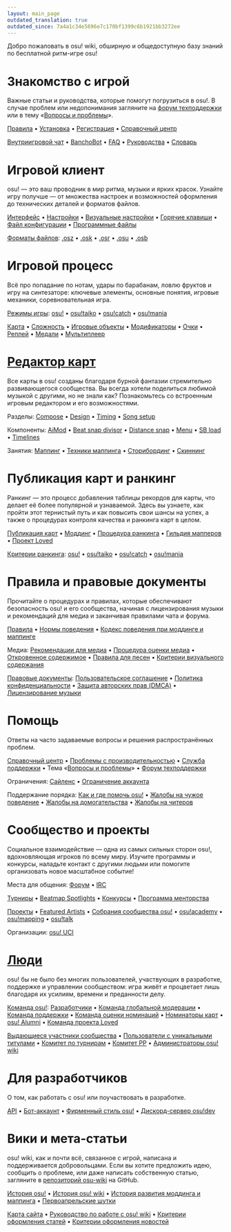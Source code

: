 ```yaml
---
layout: main_page
outdated_translation: true
outdated_since: 7a4a1c34e5696e7c170bf1399c6b1921bb3272ee
---
```


<div class="wiki-main-page__blurb">
Добро пожаловать в osu! wiki, обширную и общедоступную базу знаний по бесплатной ритм-игре osu!
</div>

<div class="wiki-main-page__panels">
<div class="wiki-main-page-panel wiki-main-page-panel--full">

# Знакомство с игрой

Важные статьи и руководства, которые помогут погрузиться в osu!. В случае проблем или недопонимания загляните на [форум техподдержки](https://osu.ppy.sh/forum/5) или в тему «[Вопросы и проблемы](https://osu.ppy.sh/community/forums/topics/9668)».

[Правила](/wiki/Rules) • [Установка](/wiki/Client/Installation) • [Регистрация](/wiki/Registration) • [Справочный центр](/wiki/Help_centre)

[Внутриигровой чат](/wiki/Client/Interface/Chat_console) • [BanchoBot](/wiki/BanchoBot) • [FAQ](/wiki/FAQ) • [Руководства](/wiki/Guides) • [Словарь](/wiki/Sitemap)

</div>
<div class="wiki-main-page-panel">

# Игровой клиент

osu! — это ваш проводник в мир ритма, музыки и ярких красок. Узнайте игру получше — от множества настроек и возможностей оформления до технических деталей и форматов файлов.

[Интерфейс](/wiki/Client/Interface) • [Настройки](/wiki/Client/Options) • [Визуальные настройки](/wiki/Client/Interface/Visual_settings) • [Горячие клавиши](/wiki/Client/Keyboard_shortcuts) • [Файл конфигурации](/wiki/Client/Program_files/User_configuration_file) • [Программные файлы](/wiki/Client/Program_files)

[Форматы файлов](/wiki/Client/File_formats): [.osz](/wiki/Client/File_formats/Osz_(file_format)) • [.osk](/wiki/Client/File_formats/Osk_(file_format)) • [.osr](/wiki/Client/File_formats/Osr_(file_format)) • [.osu](/wiki/Client/File_formats/Osu_(file_format)) • [.osb](/wiki/Client/File_formats/Osb_(file_format))

</div>
<div class="wiki-main-page-panel">

# Игровой процесс

Всё про попадание по нотам, удары по барабанам, ловлю фруктов и игру на синтезаторе: ключевые элементы, основные понятия, игровые механики, соревновательная игра.

[Режимы игры](/wiki/Game_mode): [osu!](/wiki/Game_mode/osu!) • [osu!taiko](/wiki/Game_mode/osu!taiko) • [osu!catch](/wiki/Game_mode/osu!catch) • [osu!mania](/wiki/Game_mode/osu!mania)

[Карта](/wiki/Beatmap) • [Сложность](/wiki/Beatmap/Difficulty) • [Игровые объекты](/wiki/Gameplay/Hit_object) • [Модификаторы](/wiki/Gameplay/Game_modifier) • [Очки](/wiki/Gameplay/Score) • [Реплей](/wiki/Gameplay/Replay) • [Медали](/wiki/Medals) • [Мультиплеер](/wiki/Client/Interface/Multiplayer)

</div>
<div class="wiki-main-page-panel">

# [Редактор карт](/wiki/Client/Beatmap_editor)

Все карты в osu! созданы благодаря бурной фантазии стремительно развивающегося сообщества. Вы всегда хотели поделиться любимой музыкой с другими, но не знали как? Познакомьтесь со встроенным игровым редактором и его возможностями.

Разделы: [Compose](/wiki/Client/Beatmap_editor/Compose) • [Design](/wiki/Client/Beatmap_editor/Design) • [Timing](/wiki/Client/Beatmap_editor/Timing) • [Song setup](/wiki/Client/Beatmap_editor/Song_Setup)

Компоненты: [AiMod](/wiki/Client/Beatmap_editor/AiMod) • [Beat snap divisor](/wiki/Client/Beatmap_editor/Beat_Snap_Divisor) • [Distance snap](/wiki/Client/Beatmap_editor/Distance_snap) • [Menu](/wiki/Client/Beatmap_editor/Menu) • [SB load](/wiki/Client/Beatmap_editor/SB_Load) • [Timelines](/wiki/Client/Beatmap_editor/Timelines)

Занятия: [Маппинг](/wiki/Beatmapping) • [Техники маппинга](/wiki/Beatmapping/Mapping_techniques) • [Сторибординг](/wiki/Storyboard) • [Скиннинг](/wiki/Skinning)

</div>
<div class="wiki-main-page-panel">

# Публикация карт и ранкинг

Ранкинг — это процесс добавления таблицы рекордов для карты, что делает её более популярной и узнаваемой. Здесь вы узнаете, как пройти этот тернистый путь и как повысить свои шансы на успех, а также о процедурах контроля качества и ранкинга карт в целом.

[Публикация карт](/wiki/Beatmapping/Beatmap_submission) • [Моддинг](/wiki/Modding) • [Процедура ранкинга](/wiki/Beatmap_ranking_procedure) • [Гильдия мапперов](/wiki/Community/Mappers_Guild) • [Проект Loved](/wiki/Community/Project_Loved)

[Критерии ранкинга](/wiki/Ranking_Criteria): [osu!](/wiki/Ranking_Criteria/osu!) • [osu!taiko](/wiki/Ranking_Criteria/osu!taiko) • [osu!catch](/wiki/Ranking_Criteria/osu!catch) • [osu!mania](/wiki/Ranking_Criteria/osu!mania)

</div>
<div class="wiki-main-page-panel">

# Правила и правовые документы

Прочитайте о процедурах и правилах, которые обеспечивают безопасность osu! и его сообщества, начиная с лицензирования музыки и рекомендаций для медиа и заканчивая правилами чата и форума.

[Правила](/wiki/Rules) • [Нормы поведения](/wiki/Rules/Contributor_Code_of_Conduct) • [Кодекс поведения при моддинге и маппинге](/wiki/Rules/Code_of_Conduct_for_Modding_and_Mapping)

Медиа: [Рекомендации для медиа](/wiki/Rules/Content_Usage_Guidelines) • [Процедура оценки медиа](/wiki/Rules/Content_Voting_Process) • [Откровенное содержимое](/wiki/Rules/Explicit_Content) • [Правила для песен](/wiki/Rules/Song_Content_Rules) • [Критерии визуального содержания](/wiki/Rules/Visual_Content_Considerations)

[Правовые документы](/wiki/Legal): [Пользовательское соглашение](/wiki/Legal/Terms) • [Политика конфиденциальности](/wiki/Legal/Privacy) • [Защита авторских прав (DMCA)](/wiki/Legal/Copyright) • [Лицензирование музыки](/wiki/Legal/Music_licensing)

</div>
<div class="wiki-main-page-panel">

# Помощь

Ответы на часто задаваемые вопросы и решения распространённых проблем.

[Справочный центр](/wiki/Help_centre) • [Проблемы с производительностью](/wiki/Performance_troubleshooting) • [Служба поддержки](/wiki/People/Account_support_team) • Тема «[Вопросы и проблемы](https://osu.ppy.sh/community/forums/topics/9668)» • [Форум техподдержки](https://osu.ppy.sh/forum/5)

Ограничения: [Сайленс](/wiki/Silence) • [Ограничение аккаунта](/wiki/Help_centre/Account_restrictions)

Поддержание порядка: [Как и где помочь osu!](/wiki/Community/How_you_can_help!) • [Жалобы на чужое поведение](/wiki/Reporting_bad_behaviour) • [Жалобы на домогательства](/wiki/Reporting_bad_behaviour/Abuse) • [Жалобы на читеров](/wiki/Reporting_bad_behaviour/Handling_foul_play)

</div>
<div class="wiki-main-page-panel">

# Сообщество и проекты

Социальное взаимодействие — одна из самых сильных сторон osu!, вдохновляющая игроков по всему миру. Изучите программы и конкурсы, наладьте контакт с другими людьми или помогите организовать новое масштабное событие!

Места для общения: [Форум](/wiki/Community/Forum) • [IRC](/wiki/Community/Internet_Relay_Chat)

[Турниры](/wiki/Tournaments) • [Beatmap Spotlights](/wiki/Beatmap_Spotlights) • [Конкурсы](/wiki/Contests) • [Программа менторства](/wiki/Community/Community_Mentorship_Program)

[Проекты](/wiki/Community/Projects) • [Featured Artists](/wiki/People/Featured_Artists) • [Собрания сообщества osu!](/wiki/Community/osu!_community_meetings) • [osu!academy](/wiki/Community/Video_series/osu!academy) • [osu!mapping](/wiki/Community/Video_series/osu!mapping) • [osu!talk](/wiki/Community/Video_series/osu!talk)

Организации: [osu! UCI](/wiki/Community/Organisations/osu!_UCI)

</div>
<div class="wiki-main-page-panel">

# [Люди](/wiki/People)

osu! бы не было без многих пользователей, участвующих в разработке, поддержке и управлении сообществом: игра живёт и процветает лишь благодаря их усилиям, времени и преданности делу.

[Команда osu!](/wiki/People/osu!_team): [Разработчики](/wiki/People/Developers) • [Команда глобальной модерации](/wiki/People/Global_Moderation_Team) • [Команда поддержки](/wiki/People/Support_Team) • [Команда оценки номинаций](/wiki/People/Nomination_Assessment_Team) • [Номинаторы карт](/wiki/People/Beatmap_Nominators) • [osu! Alumni](/wiki/People/osu!_Alumni) • [Команда проекта Loved](/wiki/People/Project_Loved_Team)

[Выдающиеся участники сообщества](/wiki/People/Community_Contributors) • [Пользователи с уникальными титулами](/wiki/People/Users_with_unique_titles) • [Комитет по турнирам](/wiki/People/Tournament_Committee) • [Комитет PP](/wiki/People/Performance_Points_Committee) • [Администраторы osu! wiki](/wiki/People/osu!_wiki_maintainers)

</div>
<div class="wiki-main-page-panel">

# Для разработчиков

О том, как работать с osu! или поучаствовать в разработке.

[API](/wiki/osu!api) • [Бот-аккаунт](/wiki/Bot_account) • [Фирменный стиль osu!](/wiki/Brand_identity_guidelines) • [Дискорд-сервер osu!dev](/wiki/Community/osu!dev_Discord_server)

</div>
<div class="wiki-main-page-panel">

# Вики и мета-статьи

osu! wiki, как и почти всё, связанное с игрой, написана и поддерживается добровольцами. Если вы хотите предложить идею, сообщить о проблеме, или даже написать собственную статью, загляните в [репозиторий osu-wiki](https://github.com/ppy/osu-wiki) на GitHub.

[История osu!](/wiki/History_of_osu!) • [История osu! wiki](/wiki/History_of_osu!/osu!_wiki) • [История развития моддинга и маппинга](/wiki/History_of_osu!/Mapping_and_Modding_Timeline) • [Первоапрельские шутки](/wiki/History_of_osu!/April_Fools)

[Карта сайта](/wiki/Sitemap) • [Руководство по работе с osu! wiki](/wiki/osu!_wiki/Contribution_guide) • [Критерии оформления статей](/wiki/Article_styling_criteria) • [Критерии оформления новостей](/wiki/News_styling_criteria)

</div>
</div>
